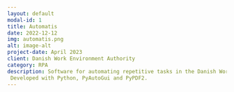 ```yaml
---
layout: default
modal-id: 1
title: Automatis
date: 2022-12-12
img: automatis.png
alt: image-alt
project-date: April 2023
client: Danish Work Environment Authority
category: RPA
description: Software for automating repetitive tasks in the Danish Work Environment Authority. A user interface and documentation was also created for it.
 Developed with Python, PyAutoGui and PyPDF2.
---
```

